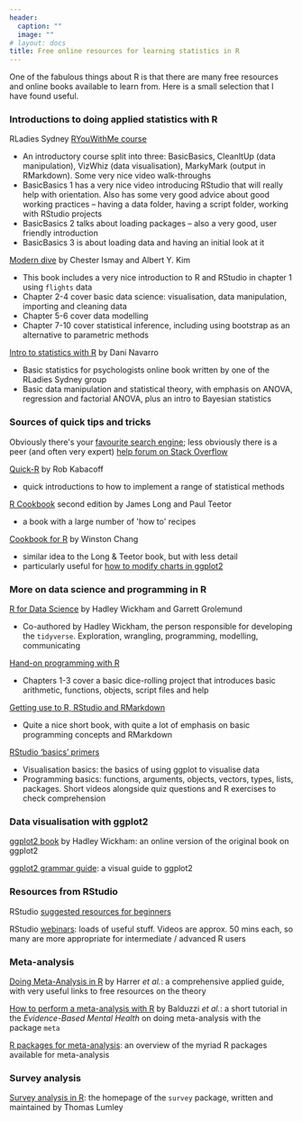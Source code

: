 ```yaml
---
header:
  caption: ""
  image: ""
# layout: docs
title: Free online resources for learning statistics in R
---
```


One of the fabulous things about R is that there are many free resources and online books available to learn from.  Here is a small selection that I have found useful.  

### Introductions to doing applied statistics with R

RLadies Sydney [RYouWithMe course](https://rladiessydney.org/courses/ryouwithme/)
- An introductory course split into three: BasicBasics, CleanItUp (data manipulation), VizWhiz (data visualisation), MarkyMark (output in RMarkdown).  Some very nice video walk-throughs
- BasicBasics 1 has a very nice video introducing RStudio that will really help with orientation.  Also has some very good advice about good working practices – having a data folder, having a script folder, working with RStudio projects
- BasicBasics 2 talks about loading packages – also a very good, user friendly introduction
- BasicBasics 3 is about loading data and having an initial look at it

[Modern dive](https://moderndive.com/index.html) by Chester Ismay and Albert Y. Kim
- This book includes a very nice introduction to R and RStudio in chapter 1 using `flights` data
- Chapter 2-4 cover basic data science: visualisation, data manipulation, importing and cleaning data
- Chapter 5-6 cover data modelling
- Chapter 7-10 cover statistical inference, including using bootstrap as an alternative to parametric methods

[Intro to statistics with R](https://learningstatisticswithr.com/) by Dani Navarro
- Basic statistics for psychologists online book written by one of the RLadies Sydney group
- Basic data manipulation and statistical theory, with emphasis on ANOVA, regression and factorial ANOVA, plus an intro to Bayesian statistics

### Sources of quick tips and tricks

Obviously there's your [favourite search engine](https://duckduckgo.com/); less obviously there is a peer (and often very expert) [help forum on Stack Overflow](https://stackoverflow.com/questions/tagged/r)

[Quick-R](https://www.statmethods.net/) by Rob Kabacoff
- quick introductions to how to implement a range of statistical methods

[R Cookbook](https://rc2e.com/) second edition by James Long and Paul Teetor
- a book with a large number of 'how to' recipes

[Cookbook for R](http://www.cookbook-r.com/) by Winston Chang
- similar idea to the Long & Teetor book, but with less detail
- particularly useful for [how to modify charts in ggplot2](http://www.cookbook-r.com/Graphs/)

### More on data science and programming in R

[R for Data Science](https://r4ds.had.co.nz/) by Hadley Wickham and Garrett Grolemund
- Co-authored by Hadley Wickham, the person responsible for developing the `tidyverse`.  Exploration, wrangling, programming, modelling, communicating 

[Hand-on programming with R](https://rstudio-education.github.io/hopr/)
- Chapters 1-3 cover a basic dice-rolling project that introduces basic arithmetic, functions, objects, script files and help

[Getting use to R, RStudio and RMarkdown](https://rbasics.netlify.app/index.html) 
- Quite a nice short book, with quite a lot of emphasis on basic programming concepts and RMarkdown

[RStudio ‘basics’ primers](https://rstudio.cloud/learn/primers/1) 
- Visualisation basics: the basics of using ggplot to visualise data
- Programming basics: functions, arguments, objects, vectors, types, lists, packages.  Short videos alongside quiz questions and R exercises to check comprehension


### Data visualisation with ggplot2

[ggplot2 book](https://ggplot2-book.org/) by Hadley Wickham: an online version of the original book on ggplot2

[ggplot2 grammar guide](https://evamaerey.github.io/ggplot2_grammar_guide/about): a visual guide to ggplot2


### Resources from RStudio

RStudio [suggested resources for beginners](https://education.rstudio.com/learn/beginner/)

RStudio [webinars](https://rstudio.com/resources/webinars/): loads of useful stuff. Videos are approx. 50 mins each, so many are more appropriate for intermediate / advanced R users


### Meta-analysis

[Doing Meta-Analysis in R](https://bookdown.org/MathiasHarrer/Doing_Meta_Analysis_in_R/) by Harrer *et al.*: a comprehensive applied guide, with very useful links to free resources on the theory

[How to perform a meta-analysis with R](https://ebmh.bmj.com/content/22/4/153) by Balduzzi *et al.*: a short tutorial in the *Evidence-Based Mental Health* on doing meta-analysis with the package `meta`

[R packages for meta-analysis](https://cran.r-project.org/view=MetaAnalysis): an overview of the myriad R packages available for meta-analysis


### Survey analysis

[Survey analysis in R](http://r-survey.r-forge.r-project.org/survey/): the homepage of the `survey` package, written and maintained by Thomas Lumley

